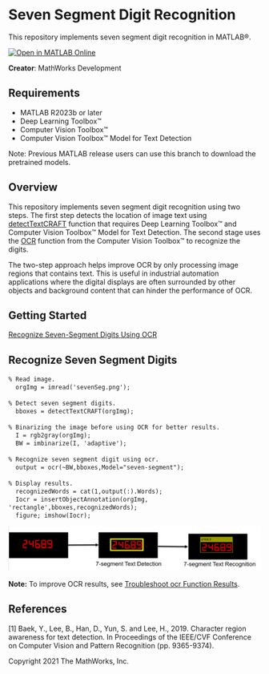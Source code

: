 # Seven Segment Digit Recognition

This repository implements seven segment digit recognition in MATLAB&reg;.

[![Open in MATLAB Online](https://www.mathworks.com/images/responsive/global/open-in-matlab-online.svg)](https://matlab.mathworks.com/open/github/v1?repo=matlab-deep-learning/Seven-Segment-Digit-Recognition)

**Creator**: MathWorks Development

Requirements
------------  

- MATLAB R2023b or later
- Deep Learning Toolbox&trade;
- Computer Vision Toolbox&trade;
- Computer Vision Toolbox&trade; Model for Text Detection

Note: Previous MATLAB release users can use this branch to download the pretrained models.

Overview
--------

This repository implements seven segment digit recognition using two steps. The first step detects the location of image text using [detectTextCRAFT](https://in.mathworks.com/help/vision/ref/detecttextcraft.html) function that requires Deep Learning Toolbox&trade; and Computer Vision Toolbox&trade; Model for Text Detection. The second stage uses the [OCR](https://in.mathworks.com/help/vision/ref/ocr.html) function from the Computer Vision Toolbox&trade; to recognize the digits. 

The two-step approach helps improve OCR by only processing image regions that contains text. This is useful in industrial automation applications where the digital displays are often surrounded by other objects and background content that can hinder the performance of OCR. 

Getting Started
---------------
[Recognize Seven-Segment Digits Using OCR](https://in.mathworks.com/help/vision/ug/recognize-seven-segment-digits-using-ocr.html)

Recognize Seven Segment Digits
---------------------------------------

```
% Read image.
  orgImg = imread('sevenSeg.png');
  
% Detect seven segment digits.
  bboxes = detectTextCRAFT(orgImg);

% Binarizing the image before using OCR for better results.
  I = rgb2gray(orgImg);
  BW = imbinarize(I, 'adaptive');
  
% Recognize seven segment digit using ocr.
  output = ocr(~BW,bboxes,Model="seven-segment");
 
% Display results.
  recognizedWords = cat(1,output(:).Words);
  Iocr = insertObjectAnnotation(orgImg, 'rectangle',bboxes,recognizedWords);
  figure; imshow(Iocr);
```

<img src="images/workflow.PNG" alt ="image"/>

**Note:** To improve OCR results, see [Troubleshoot ocr Function Results](https://in.mathworks.com/help/vision/ug/troubleshoot-ocr-function-results.html).

References
---------------------------------------
[1] Baek, Y., Lee, B., Han, D., Yun, S. and Lee, H., 2019. Character region awareness for text detection. In Proceedings of the IEEE/CVF Conference on Computer Vision and Pattern Recognition (pp. 9365-9374).

Copyright 2021 The MathWorks, Inc.
